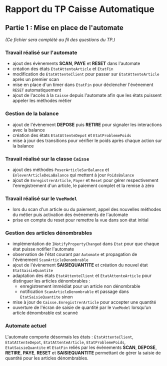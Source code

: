 # Rapport du TP Caisse Automatique

## Partie 1 : Mise en place de l'automate

*(Ce fichier sera complété au fil des questions du TP.)*

### Travail réalisé sur l'automate
- ajout des évènements **SCAN**, **PAYE** et **RESET** dans l'automate
- création des états `EtatAttenteArticle` et `EtatFin`
- modification de `EtatAttenteClient` pour passer sur `EtatAttenteArticle` après un premier scan
- mise en place d'un timer dans `EtatFin` pour déclencher l'évènement `RESET` automatiquement
- ajout de l'accès à la `Caisse` depuis l'automate afin que les états puissent appeler les méthodes métier

### Gestion de la balance
- ajout de l'évènement **DEPOSE** puis **RETIRE** pour signaler les interactions avec la balance
- création des états `EtatAttenteDepot` et `EtatProblemePoids`
- mise à jour des transitions pour vérifier le poids après chaque action sur la balance

### Travail réalisé sur la classe `Caisse`
- ajout des méthodes `PoserArticleSurBalance` et `EnleverArticleDeLaBalance` qui mettent à jour `PoidsBalance`
- ajout de `EnregistrerArticle`, `Payer` et `Reset` pour gérer respectivement l'enregistrement d'un article, le paiement complet et la remise à zéro

### Travail réalisé sur le `VueModel`
- lors du scan d'un article ou du paiement, appel des nouvelles méthodes du métier puis activation des évènements de l'automate
- prise en compte du reset pour remettre la vue dans son état initial

### Gestion des articles dénombrables
- implémentation de `INotifyPropertyChanged` dans `Etat` pour que chaque état puisse notifier l'automate
- observation de l'état courant par `Automate` et propagation de l'évènement `ScanArticleDenombrable`
- ajout de l'évènement **SAISIEQUANTITE** et création du nouvel état `EtatSaisieQuantite`
- adaptation des états `EtatAttenteClient` et `EtatAttenteArticle` pour distinguer les articles dénombrables :
  - enregistrement immédiat pour un article non dénombrable
  - notification `ScanArticleDenombrable` et passage dans `EtatSaisieQuantite` sinon
- mise à jour de `Caisse.EnregistrerArticle` pour accepter une quantité
- ouverture de l'écran de saisie de quantité par le `VueModel` lorsqu'un article dénombrable est scanné

### Automate actuel
L'automate comporte désormais les états : `EtatAttenteClient`, `EtatAttenteDepot`, `EtatAttenteArticle`, `EtatProblemePoids`, `EtatSaisieQuantite` et `EtatFin` reliés par les évènements **SCAN**, **DEPOSE**, **RETIRE**, **PAYE**, **RESET** et **SAISIEQUANTITE** permettant de gérer la saisie de quantité pour les articles dénombrables.
